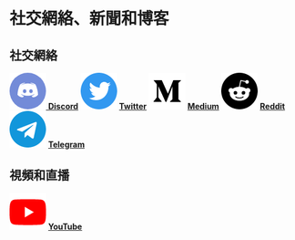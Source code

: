 # 社交網絡、新聞和博客

## 社交網絡

[<img src="../.gitbook/assets/discord.png" alt="" data-size="line"> **Discord**](https://discord.com/invite/c2world)      <img src="../.gitbook/assets/推特.png" alt="" data-size="line"> [**Twitter**](https://twitter.com/C2WORLDmeta)      <img src="../.gitbook/assets/medium.png" alt="" data-size="line"> [**Medium**](https://medium.com/@C2.WORLD)      <img src="../.gitbook/assets/reddit.png" alt="" data-size="line"> [**Reddit** ](https://reddit.com/r/C2WORLD)     <img src="../.gitbook/assets/telegram.png" alt="" data-size="line"> [**Telegram**](https://t.me/C2Worldmeta)   &#x20;

## 視頻和直播

<img src="../.gitbook/assets/Youtube (1).png" alt="" data-size="line"> [**YouTube**](https://www.youtube.com/channel/UCnNJ9nrkb7hG2FUyMfN\_J7g)   &#x20;
